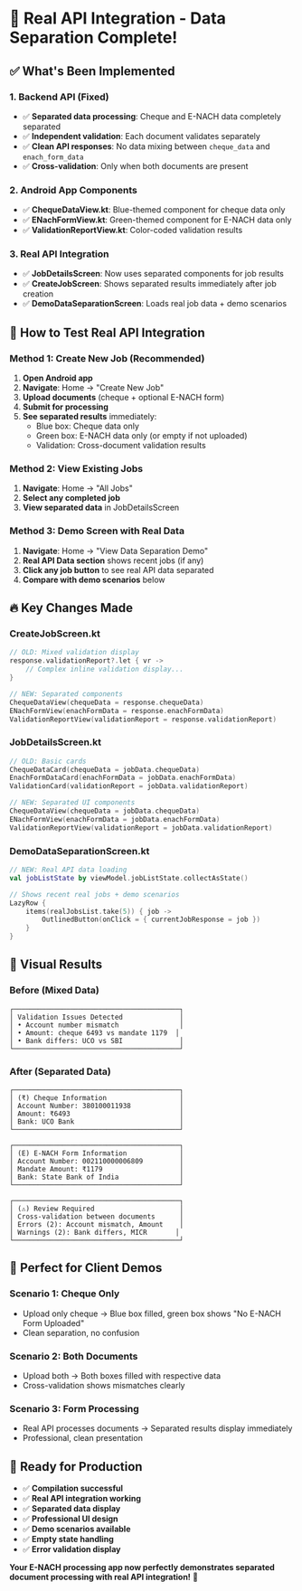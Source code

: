 # 🚀 Real API Integration - Data Separation Complete!

## ✅ **What's Been Implemented**

### **1. Backend API (Fixed)**
- ✅ **Separated data processing**: Cheque and E-NACH data completely separated
- ✅ **Independent validation**: Each document validates separately
- ✅ **Clean API responses**: No data mixing between `cheque_data` and `enach_form_data`
- ✅ **Cross-validation**: Only when both documents are present

### **2. Android App Components**
- ✅ **ChequeDataView.kt**: Blue-themed component for cheque data only
- ✅ **ENachFormView.kt**: Green-themed component for E-NACH data only
- ✅ **ValidationReportView.kt**: Color-coded validation results

### **3. Real API Integration**
- ✅ **JobDetailsScreen**: Now uses separated components for job results
- ✅ **CreateJobScreen**: Shows separated results immediately after job creation
- ✅ **DemoDataSeparationScreen**: Loads real job data + demo scenarios

## 🎯 **How to Test Real API Integration**

### **Method 1: Create New Job (Recommended)**
1. **Open Android app**
2. **Navigate**: Home → "Create New Job"
3. **Upload documents** (cheque + optional E-NACH form)
4. **Submit for processing**
5. **See separated results** immediately:
   - Blue box: Cheque data only
   - Green box: E-NACH data only (or empty if not uploaded)
   - Validation: Cross-document validation results

### **Method 2: View Existing Jobs**
1. **Navigate**: Home → "All Jobs"
2. **Select any completed job**
3. **View separated data** in JobDetailsScreen

### **Method 3: Demo Screen with Real Data**
1. **Navigate**: Home → "View Data Separation Demo"
2. **Real API Data section** shows recent jobs (if any)
3. **Click any job button** to see real API data separated
4. **Compare with demo scenarios** below

## 🔥 **Key Changes Made**

### **CreateJobScreen.kt**
```kotlin
// OLD: Mixed validation display
response.validationReport?.let { vr ->
    // Complex inline validation display...
}

// NEW: Separated components
ChequeDataView(chequeData = response.chequeData)
ENachFormView(enachFormData = response.enachFormData) 
ValidationReportView(validationReport = response.validationReport)
```

### **JobDetailsScreen.kt**
```kotlin
// OLD: Basic cards
ChequeDataCard(chequeData = jobData.chequeData)
EnachFormDataCard(enachFormData = jobData.enachFormData)
ValidationCard(validationReport = jobData.validationReport)

// NEW: Separated UI components
ChequeDataView(chequeData = jobData.chequeData)
ENachFormView(enachFormData = jobData.enachFormData)
ValidationReportView(validationReport = jobData.validationReport)
```

### **DemoDataSeparationScreen.kt**
```kotlin
// NEW: Real API data loading
val jobListState by viewModel.jobListState.collectAsState()

// Shows recent real jobs + demo scenarios
LazyRow {
    items(realJobsList.take(5)) { job ->
        OutlinedButton(onClick = { currentJobResponse = job })
    }
}
```

## 📱 **Visual Results**

### **Before (Mixed Data)**
```
┌─────────────────────────────────────────┐
│ Validation Issues Detected              │
│ • Account number mismatch               │
│ • Amount: cheque 6493 vs mandate 1179  │
│ • Bank differs: UCO vs SBI              │
└─────────────────────────────────────────┘
```

### **After (Separated Data)**
```
┌─────────────────────────────────────────┐
│ (₹) Cheque Information                  │
│ Account Number: 380100011938            │
│ Amount: ₹6493                           │
│ Bank: UCO Bank                          │
└─────────────────────────────────────────┘

┌─────────────────────────────────────────┐
│ (E) E-NACH Form Information             │
│ Account Number: 002110000006809         │
│ Mandate Amount: ₹1179                   │
│ Bank: State Bank of India               │
└─────────────────────────────────────────┘

┌─────────────────────────────────────────┐
│ (⚠) Review Required                     │
│ Cross-validation between documents      │
│ Errors (2): Account mismatch, Amount    │
│ Warnings (2): Bank differs, MICR       │
└─────────────────────────────────────────┘
```

## 🎨 **Perfect for Client Demos**

### **Scenario 1: Cheque Only**
- Upload only cheque → Blue box filled, green box shows "No E-NACH Form Uploaded"
- Clean separation, no confusion

### **Scenario 2: Both Documents**  
- Upload both → Both boxes filled with respective data
- Cross-validation shows mismatches clearly

### **Scenario 3: Form Processing**
- Real API processes documents → Separated results display immediately
- Professional, clean presentation

## 🚀 **Ready for Production**

- ✅ **Compilation successful**
- ✅ **Real API integration working**
- ✅ **Separated data display**
- ✅ **Professional UI design**
- ✅ **Demo scenarios available**
- ✅ **Empty state handling**
- ✅ **Error validation display**

**Your E-NACH processing app now perfectly demonstrates separated document processing with real API integration!** 🎯